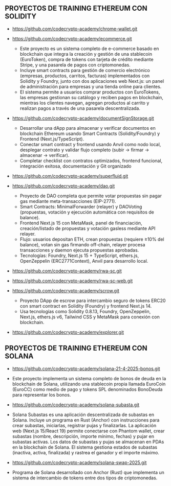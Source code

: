 ## PROYECTOS DE TRAINING ETHEREUM CON SOLIDITY

- https://github.com/codecrypto-academy/chrome-wallet.git
- https://github.com/codecrypto-academy/ecommerce.git

    - Este proyecto es un sistema completo de e-commerce basado en blockchain que integra la creación y gestión de una stablecoin (EuroToken), compra de tokens con tarjeta de crédito mediante Stripe, y una pasarela de pagos con criptomonedas. 
    - Incluye smart contracts para gestión de comercio electrónico (empresas, productos, carritos, facturas) implementados con Solidity y Foundry, junto con dos aplicaciones web Next.js: un panel de administración para empresas y una tienda online para clientes. 
    -  El sistema permite a usuarios comprar productos con EuroTokens, las empresas gestionan su catálogo y reciben pagos en blockchain, mientras los clientes navegan, agregan productos al carrito y realizan pagos a través de una pasarela descentralizada. 
   

- https://github.com/codecrypto-academy/documentSignStorage.git

    - Desarrollar una dApp para almacenar y verificar documentos en blockchain Ethereum usando Smart Contracts (Solidity/Foundry) y Frontend (Next.js/TypeScript).
    - Conectar smart contract y frontend usando Anvil como nodo local, desplegar contrato y validar flujo completo (subir → firmar → almacenar → verificar).
    - Completar checklist con contratos optimizados, frontend funcional, integración exitosa, documentación y Git organizado 

- https://github.com/codecrypto-academy/superfluid.git
- https://github.com/codecrypto-academy/dao.git
    - Proyecto de DAO completa que permite votar propuestas sin pagar gas mediante meta-transacciones (EIP-2771).
    - Smart Contracts: MinimalForwarder (relayer) y DAOVoting (propuestas, votación y ejecución automática con requisitos de balance).
    - Frontend Next.js 15 con MetaMask, panel de financiación, creación/listado de propuestas y votación gasless mediante API relayer.
    - Flujo: usuarios depositan ETH, crean propuestas (requiere ≥10% del balance), votan sin gas firmando off-chain, relayer procesa transacciones y daemon ejecuta propuestas aprobadas.
    - Tecnologías: Foundry, Next.js 15 + TypeScript, ethers.js, OpenZeppelin (ERC2771Context), Anvil para desarrollo local.

- https://github.com/codecrypto-academy/rwa-sc.git
- https://github.com/codecrypto-academy/rwa-sc-web.git
- https://github.com/codecrypto-academy/scrow.git

    - Proyecto DApp de escrow para intercambio seguro de tokens ERC20 con smart contract en Solidity (Foundry) y frontend Next.js 14.
    - Usa tecnologías como Solidity 0.8.13, Foundry, OpenZeppelin, Next.js, ethers.js v6, Tailwind CSS y MetaMask para conexión con blockchain.

- https://github.com/codecrypto-academy/explorer.git

## PROYECTOS DE TRAINING ETHEREUM CON SOLANA

- https://github.com/codecrypto-academy/solana-21-4-2025-bonos.git

- Este proyecto implementa un sistema completo de bonos de deuda en la blockchain de Solana, utilizando una stablecoin propia llamada EuroCoin (EuroCC) como medio de pago y tokens SPL denominados BonoDeuda para representar los bonos.

- https://github.com/codecrypto-academy/solana-subasta.git

 -  Solana Subastas es una aplicación descentralizada de subastas en Solana. Incluye un programa en Rust (Anchor) con instrucciones para crear subastas, iniciarlas, registrar pujas y finalizarlas. La aplicación web (Next.js 15/React 19) permite conectarse con Phantom wallet, crear subastas (nombre, descripción, importe mínimo, fechas) y pujar en subastas activas. Los datos de subastas y pujas se almacenan en PDAs en la blockchain de Solana. El sistema gestiona estados de subastas (inactiva, activa, finalizada) y rastrea el ganador y el importe máximo.

- https://github.com/codecrypto-academy/solana-swap-2025.git

 - Programa de Solana desarrollado con Anchor (Rust) que implementa un sistema de intercambio de tokens entre dos tipos de criptomonedas.